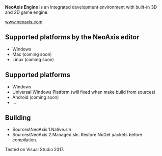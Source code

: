 <b>NeoAxis Engine</b> is an integrated development environment with built-in 3D and 2D game engine.

<a href="https://www.neoaxis.com/">www.neoaxis.com</a>

<h2>Supported platforms by the NeoAxis editor</h2>
<ul>
<li>Windows</li>
<li>Mac (coming soon)</li>
<li>Linux  (coming soon)</li>
</ul>

<h2>Supported platforms</h2>
<ul>
<li>Windows</li>
<li>Universal Windows Platform (will fixed when make build from sources)</li>
<li>Android (coming soon)</li>
<li>...</li>
</ul>

<h2>Building</h2>
<ul>
<li>Sources\NeoAxis.1.Native.sln</li>
<li>Sources\NeoAxis.2.Managed.sln. Restore NuGet packets before compilation.</li>
</ul>

Tested on Visual Studio 2017.
